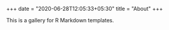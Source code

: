 +++
date = "2020-06-28T12:05:33+05:30"
title = "About"
+++

This is a gallery for R Markdown templates.
